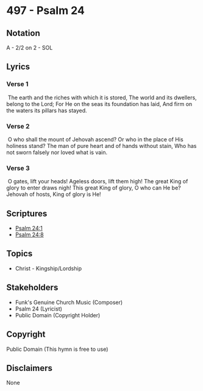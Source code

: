 # 497 - Psalm 24

## Notation

A - 2/2 on 2 - SOL

## Lyrics

### Verse 1

 The earth and the riches with which it is stored, The world and its dwellers, belong to the Lord; For He on the seas its foundation has laid, And firm on the waters its pillars has stayed. 

### Verse 2

 O who shall the mount of Jehovah ascend? Or who in the place of His holiness stand? The man of pure heart and of hands without stain, Who has not sworn falsely nor loved what is vain. 

### Verse 3

 O gates, lift your heads! Ageless doors, lift them high! The great King of glory to enter draws nigh! This great King of glory, O who can He be? Jehovah of hosts, King of glory is He!


## Scriptures

- [Psalm 24:1](https://www.biblegateway.com/passage/?search=Psalm%2024%3A1)
- [Psalm 24:8](https://www.biblegateway.com/passage/?search=Psalm%2024%3A8)

## Topics

- Christ - Kingship/Lordship

## Stakeholders

- Funk's Genuine Church Music (Composer)
- Psalm 24 (Lyricist)
- Public Domain (Copyright Holder)

## Copyright

Public Domain
(This hymn is free to use)

## Disclaimers

None

